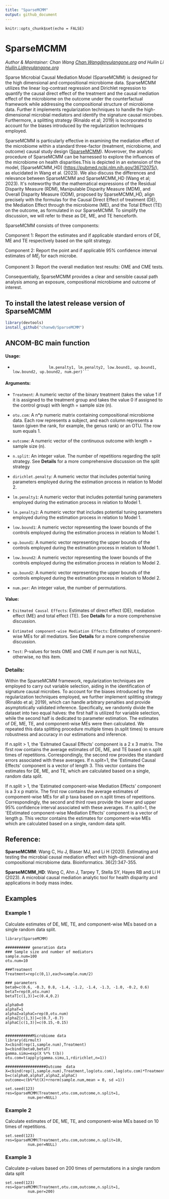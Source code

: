 ```yaml
---
title: "SparseMCMM"
output: github_document
---
```


```{r, include=FALSE}
knitr::opts_chunk$set(echo = FALSE)
```

# SparseMCMM

*Author & Maintainer: Chan Wang <Chan.Wang@nyulangone.org> and Huilin Li <Huilin.Li@nyulangone.org>*

Sparse Microbial Causal Mediation Model (SparseMCMM) is designed for the high dimensional and compositional microbiome data. SparseMCMM utilizes the linear log-contrast regression and Dirichlet regression to quantify the causal direct effect of the treatment and the causal mediation effect of the microbiome on the outcome under the counterfactual framework while addressing the compositional structure of microbiome data. Further it implements regularization techniques to handle the high-dimensional microbial mediators and identify the signature causal microbes. Furthermore, a splitting strategy (Rinaldo et al; 2019) is incorporated to account for the biases introduced by the regularization techniques employed.

SparseMCMM is particularly effective in examining the mediation effect of the microbiome within a standard three-factor (treatment, microbiome, and outcome) causal study design ([SparseMCMM](https://academic.oup.com/bioinformatics/article/36/2/347/5536874)). Moverover, the analytic procedure of SparseMCMM can be harnessed to explore the influences of the microbiome on health disparities.This is depicted in an extension of the model, [SparseMCMM_HD] (https://pubmed.ncbi.nlm.nih.gov/36712075/), as elucidated in Wang et al. (2023). We also discuss the differences and relevance between SparseMCMM and SparseMCMM_HD (Wang et al; 2023). It's noteworthy that the mathematical expressions of the Residual Disparity Measure (RDM), Manipulable Disparity Measure (MDM), and Overall Disparity Measure (ODM), proposed by SparseMCMM_HD, align precisely with the formulas for the Causal Direct Effect of treatment (DE), the Mediation Effect through the microbiome (ME), and the Total Effect (TE) on the outcome, as formulated in our SparseMCMM. To simplify the discussion, we will refer to these as DE, ME, and TE henceforth.

SparseMCMM consists of three components:

Component 1: Report the estimates and if applicable standard errors of DE, ME and TE respectively based on the split strategy.

Component 2: Report the point and if applicable 95\% confidence interval estimates of $ME_j$ for each microbe.

Component 3: Report the overall mediation test results: OME and CME tests.

Consequentially, SparseMCMM provides a clear and sensible causal path analysis among an exposure, compositional microbiome and outcome of interest.

## To install the latest release version of SparseMCMM

```r
library(devtools)
install_github("chanw0/SparseMCMM")
```

## ANCOM-BC main function

#### Usage:

*	```SparseMCMM(Treatment, otu.com, outcome, n.split, dirichlet.penalty,
                    lm.penalty1, lm.penalty2, low.bound1, up.bound1, low.bound2, up.bound2, num.per)```

#### Arguments:

*	```Treatment```: A numeric vector of the binary treatment (takes the value 1 if it is assigned to the treatment group and takes the value 0 if assigned to the control group) with length = sample size (n).

*	```otu.com```: A n*p numeric matrix containing compositional microbiome data. Each row represents a subject, and each column represents a taxon (given the rank, for example, the genus rank) or an OTU. The row sum equals 1.

*	```outcome```: A numeric vector of the continuous outcome with length = sample size (n).

*	```n.split```: An integer value. The number of repetitions regarding the split strategy. See **Details** for a more comprehensive discussion on the split strategy

*	```dirichlet.penalty```: A numeric vector that includes potential tuning parameters employed during the estimation process in relation to Model 2.

*	```lm.penalty1```: A numeric vector that includes potential tuning parameters employed during the estimation process in relation to Model 1.
*	```lm.penalty2```: A numeric vector that includes potential tuning parameters employed during the estimation process in relation to Model 1.

*	```low.bound1```: A numeric vector representing the lower bounds of the controls employed during the estimation process in relation to Model 1.

*	```up.bound1```: A numeric vector representing the upper bounds of the controls employed during the estimation process in relation to Model 1.

*	```low.bound2```: A numeric vector representing the lower bounds of the controls employed during the estimation process in relation to Model 2.

*	```up.bound2```: A numeric vector representing the upper bounds of the controls employed during the estimation process in relation to Model 2.

* ```num.per```: An integer value, the number of permutations.

#### Value:

*	```Esitmated Causal Effects```: Estimates of direct effect (DE), mediation effect (ME) and total effect (TE). See **Details** for a more comprehensive discussion.

*	```Estimated component-wise Mediation Effects```: Estimates of component-wise MEs for all mediators. See **Details** for a more comprehensive discussion.

* ```Test```: P-values for tests OME and CME if num.per is not NULL, otherwise, no this item.
    

### Details:

Within the SparseMCMM framework, regularization techniques are employed to carry out variable selection, aiding in the identification of signature causal microbes. To account for the biases introduced by the regularization techniques employed, we further implement splitting strategy (Rinaldo et al; 2019), which can handle arbitrary penalties and provide asymptotically validated inference. Specifically, we randomly divide the dataset into two equal halves: the first half is utilized for variable selection, while the second half is dedicated to parameter estimation. The estimates of DE, ME, TE, and component-wise MEs were then calculated. We repeated this data splitting procedure multiple times (n.split times) to ensure robustness and accuracy in our estimations and inference.

If n.split > 1, the 'Esitmated Causal Effects' component is a 2 x 3 matrix. The first row contains the average estimates of DE, ME, and TE  based on n.split times of repetitions. Correspondingly, the second row provides the standard errors associated with these averages. If n.split=1,  the 'Estimated Causal Effects' component is a vector of length 3. This vector contains the estimates for DE, ME, and TE, which are calculated based on a single, random data split.

If n.split > 1, the 'Estimated component-wise Mediation Effects' component is a 3 x p matrix.  The first row contains the average estimates of compoment-wise MEs for all p taxa based on n.split times of repetitions. Correspondingly, the second and third rows provide the lower and upper 95\% confidence interval associated with these averages. If n.split=1,  the 'EEstimated component-wise Mediation Effects' component is a vector of length p. This vector contains the estimates for compoment-wise MEs which are calculated based on a single, random data split.


## Reference:

**SparseMCMM**: Wang C, Hu J, Blaser MJ, and Li H (2020). Estimating and testing the microbial causal mediation effect with high-dimensional and compositional microbiome data. Bioinformatics. 36(2):347-355.

**SparseMCMM_HD**: Wang C, Ahn J, Tarpey T, Stella SY, Hayes RB and Li H (2023). A microbial causal mediation analytic tool for health disparity and applications in body mass index.


## Examples

### Example 1

Calculate estimates of DE, ME, TE, and component-wise MEs based on a single random data split.

```{r example1}
library(SparseMCMM)

########### generation data
### Sample size and number of mediators
sample.num=100
otu.num=10

###Treatment
Treatment=rep(c(0,1),each=sample.num/2)

### parameters
beta0=c(0.6, -0.3, 0.8, -1.4, -1.2, -1.4, -1.3, -1.0, -0.2, 0.6)
betaT=rep(0,otu.num)
betaT[c(1,3)]=c(0.4,0.2)

alpha0=0
alphaT=1
alphaZ=alphaC=rep(0,otu.num)
alphaZ[c(1,3)]=c(0.7,-0.7)
alphaC[c(1,3)]=c(0.15,-0.15)


############Microbiome data
library(dirmult)
X=cbind(rep(1,sample.num),Treatment)
b=cbind(beta0,betaT)
gamma.simu=exp(X %*% t(b))
otu.com=t(apply(gamma.simu,1,rdirichlet,n=1))

##################Outcome  data
X=cbind(rep(1,sample.num),Treatment,log(otu.com),log(otu.com)*Treatment)
b=c(alpha0,alphaT,alphaZ,alphaC)
outcome=c(b%*%t(X)+rnorm(sample.num,mean = 0, sd =1))

set.seed(123)
res=SparseMCMM(Treatment,otu.com,outcome,n.split=1,
          num.per=NULL)

```

### Example 2

Calculate estimates of DE, ME, TE, and component-wise MEs based on 10 times of repetitions.

```{r example2}
set.seed(123)
res=SparseMCMM(Treatment,otu.com,outcome,n.split=10,
          num.per=NULL)
```

### Example 3

Calculate p-values based on 200 times of permutations in a single random data split 

```{r example3}
set.seed(123)
res=SparseMCMM(Treatment,otu.com,outcome,n.split=1,
          num.per=200)
```
